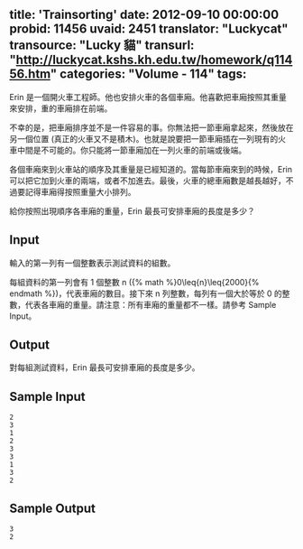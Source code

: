 title: 'Trainsorting'
date: 2012-09-10 00:00:00
probid: 11456
uvaid: 2451
translator: "Luckycat"
transource: "Lucky 貓"
transurl: "http://luckycat.kshs.kh.edu.tw/homework/q11456.htm"
categories: "Volume - 114"
tags:
---

Erin 是一個開火車工程師。他也安排火車的各個車廂。他喜歡把車廂按照其重量來安排，重的車廂排在前端。

不幸的是，把車廂排序並不是一件容易的事。你無法把一節車廂拿起來，然後放在另一個位置 (真正的火車又不是積木)。也就是說要把一節車廂插在一列現有的火車中間是不可能的。你只能將一節車廂加在一列火車的前端或後端。

各個車廂來到火車站的順序及其重量是已經知道的。當每節車廂來到的時候，Erin 可以把它加到火車的兩端，或者不加進去。最後，火車的總車廂數是越長越好，不過要記得車廂得按照重量大小排列。

給你按照出現順序各車廂的重量，Erin 最長可安排車廂的長度是多少？

## Input ##

輸入的第一列有一個整數表示測試資料的組數。

每組資料的第一列會有 1 個整數 n ({% math %}0\leq{n}\leq{2000}{% endmath %})，代表車廂的數目。接下來 n 列整數，每列有一個大於等於 0 的整數，代表各車廂的重量。請注意：所有車廂的重量都不一樣。請參考 Sample Input。

## Output ##

對每組測試資料，Erin 最長可安排車廂的長度是多少。

## Sample Input ##

	2
	3
	1
	2
	3
	3
	1
	3
	2

## Sample Output ##

	3
	2